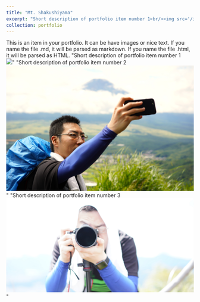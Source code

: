 ```yaml
---
title: "Mt. Shakushiyama"
excerpt: "Short description of portfolio item number 1<br/><img src='/images/sp001.JPG'>" 
collection: portfolio
---
```


This is an item in your portfolio. It can be have images or nice text. If you name the file .md, it will be parsed as markdown. If you name the file .html, it will be parsed as HTML. 
"Short description of portfolio item number 1<br/><img src='/images/sp001.JPG'>" 
"Short description of portfolio item number 2<br/><img src='/images/sp002.JPG'>" 
"Short description of portfolio item number 3<br/><img src='/images/sp003.JPG'>" 
